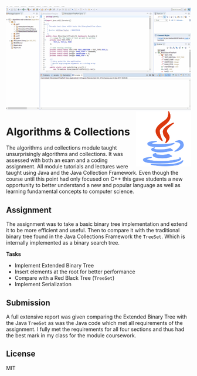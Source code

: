 
<img src='preview.gif' />

<img src='icon.png' width='150' height='150' align='right' />

# Algorithms &amp; Collections &nbsp; 

The algorithms and collections module taught unsurprisingly algorithms and collections. It was assessed with both an exam and a coding assignment. All module tutorials and lectures were taught using Java and the Java Collection Framework. Even though the course until this point had only focused on C++ this gave students a new opportunity to better understand a new and popular language as well as learning fundamental concepts to computer science. 
 
## Assignment

The assignment was to take a basic binary tree implementation and extend it to be more efficient and useful. Then to compare it with the traditional binary tree found in the Java Collections Framework the `TreeSet`. Which is internally implemented as a binary search tree.

**Tasks**
* Implement Extended Binary Tree
* Insert elements at the root for better performance
* Compare with a Red Black Tree (`TreeSet`)
* Implement Serialization

## Submission

A full extensive report was given comparing the Extended Binary Tree with the Java `TreeSet` as was the Java code which met all requirements of the assignment. I fully met the requirements for all four sections and thus had the best mark in my class for the module coursework.

## License

MIT